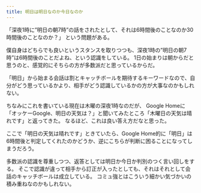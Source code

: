 ```yaml
---
title: 明日は明日なのか今日なのか
---
```


「深夜1時に”明日の朝7時”の話をされたとして、それは6時間後のことなのか30時間後のことなのか？」
という問題がある。

僕自身はどちらでも良いというスタンスを取りつつも、深夜1時の”明日の朝7時”は6時間後のことだよね、という認識をしている。
1日の始まりは朝からだと思うのと、感覚的にそちらの方が多数派だと思っているからだ。

「明日」から始まる会話は割とキャッチボールを期待するキーワードなので、自分がどう思っているかより、相手がどう認識しているかの方が大事なのかもしれない。

ちなみにこれを書いている現在は木曜の深夜1時なのだが、
Google Homeに「オッケーGoogle、明日の天気は？」と聞いてみたところ「木曜日の天気は晴れです」と返ってきた。
なるほど、これは良い答え方だなと思った。

ここで「明日の天気は晴れです」ときていたら、Google Home的に「明日」は6時間後と判定してくれたのかどうか、逆にこちらが判断に困ることになってしまうだろう。

多数派の認識を尊重しつつ、返答としては明日か今日か判別のつく言い回しをする。
そこで認識が違って相手から訂正が入ったとしても、それはそれとして会話のキャッチボールは成立している。
コミュ強とはこういう細かい気づかいの積み重ねなのかもしれない。
